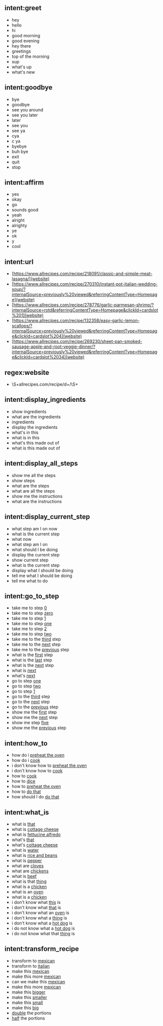 ## intent:greet
- hey
- hello
- hi
- good morning
- good evening
- hey there
- greetings
- top of the morning
- sup
- what's up
- what's new

## intent:goodbye
- bye
- goodbye
- see you around
- see you later
- later
- see you
- see ya
- cya
- c ya
- byebye
- buh bye
- exit
- quit
- stop

## intent:affirm
- yes
- okay
- go
- sounds good
- yeah
- alright
- alrighty
- ye
- ok
- y
- cool

## intent:url
- [https://www.allrecipes.com/recipe/218091/classic-and-simple-meat-lasagna/](website)
- [https://www.allrecipes.com/recipe/270310/instant-pot-italian-wedding-soup/?internalSource=previously%20viewed&referringContentType=Homepage](website)
- [https://www.allrecipes.com/recipe/278776/garlic-parmesan-shrimp/?internalSource=rotd&referringContentType=Homepage&clickId=cardslot%201](website)
- [https://www.allrecipes.com/recipe/132358/easy-garlic-lemon-scallops/?internalSource=previously%20viewed&referringContentType=Homepage&clickId=cardslot%204](website)
- [https://www.allrecipes.com/recipe/269230/sheet-pan-smoked-sausage-apple-and-root-veggie-dinner/?internalSource=previously%20viewed&referringContentType=Homepage&clickId=cardslot%2034](website)

## regex:website
- \S+allrecipes\.com\/recipe\/d+\/\S+

## intent:display_ingredients
- show ingredients
- what are the ingredients
- ingredients
- display the ingredients
- what's in this
- what is in this
- what's this made out of
- what is this made out of

## intent:display_all_steps
- show me all the steps
- show steps
- what are the steps
- what are all the steps
- show me the instructions
- what are the instructions

## intent:display_current_step
- what step am I on now
- what is the current step
- what now
- what step am I on
- what should I be doing
- display the current step
- show current step
- what is the current step
- display what I should be doing
- tell me what I should be doing
- tell me what to do

## intent:go_to_step
- take me to step [0](step_number)
- take me to step [zero](step_number)
- take me to step [1](step_number)
- take me to step [one](step_number)
- take me to step [2](step_number)
- take me to step [two](step_number)
- take me to the [third](step_number) step
- take me to the [next](step_number) step
- take me to the [previous](step_number) step
- what is the [first](step_number) step
- what is the [last](step_number) step
- what is the [next](step_number) step
- what is [next](step_number)
- what's [next](step_number)
- go to step [one](step_number)
- go to step [two](step_number)
- go to step [1](step_number)
- go to the [third](step_number) step
- go to the [next](step_number) step
- go to the [previous](step_number) step
- show me the [first](step_number) step
- show me the [next](step_number) step
- show me step [five](step_number)
- show me the [previous](step_number) step

## intent:how_to
- how do i [preheat the oven](how_to_object)
- how do i [cook](how_to_object)
- i don't know how to [preheat the oven](how_to_object)
- i don't know how to [cook](how_to_object)
- how to [cook](how_to_object)
- how to [dice](how_to_object)
- how to [preheat the oven](how_to_object)
- how to [do that](how_to_object)
- how should I do [do that](how_to_object)

## intent:what_is
- what is [that](what_is_object)
- what is [cottage cheese](what_is_object)
- what is [fettucine alfredo](what_is_object)
- what's [that](what_is_object)
- what's [cottage cheese](what_is_object)
- what is [water](what_is_object)
- what is [rice and beans](what_is_object)
- what is [pepper](what_is_object)
- what are [cloves](what_is_object)
- what are [chickens](what_is_object)
- what is [beef](what_is_object)
- what is that [thing](what_is_object)
- what is a [chicken](what_is_object)
- what is an [oven](what_is_object) 
- what is a [chicken](what_is_object)
- i don't know what [this](what_is_object) is
- i don't know what [that](what_is_object) is
- i don't know what an [oven](what_is_object) is
- i don't know what a [thing](what_is_object) is
- i don't know what a [hot dog](what_is_object) is
- i do not know what a [hot dog](what_is_object) is
- i do not know what that [thing](what_is_object) is

## intent:transform_recipe
- transform to [mexican](transformation_type)
- transform to [italian](transformation_type)
- make this [mexican](transformation_type)
- make this more [mexican](transformation_type)
- can we make this [mexican](transformation_type)
- make this more [mexican](transformation_type)
- make this [bigger](transformation_type)
- make this [smaller](transformation_type)
- make this [small](transformation_type)
- make this [big](transformation_type)
- [double](transformation_type) the portions
- [half](transformation_type) the portions

